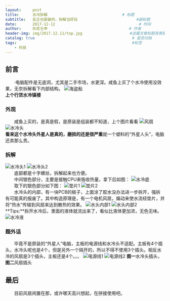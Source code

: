 ```yaml
---
layout:     post   				                        
title:      水冷拆解  			            	     # 标题 
subtitle:   反正也是破的，拆解当好玩                          #副标题
date:       2017-12-12              				       # 时间
author:     玖贰壬申					            	# 作者
header-img: img/2017.12.11/top.jpg 	                   #这篇文章标题背景图片
catalog: true 					                     	# 是否归档
tags:							                     	#标签
    - 科技
---
```


## 前言
&emsp;&emsp;·电脑配件是无底洞，尤其是二手市场，水更深。咸鱼上买了个水冷使用没效果，无奈拆解看下内部结构。
![海盗船](http://oww4kn1d0.bkt.clouddn.com/2017.12.12-1.png)<br>
**上个行货水冷镇楼**


### 外观
&emsp;&emsp;咸鱼上买的，是真是假，是原装是组装都不知道，上个图片看看
![风扇](http://oww4kn1d0.bkt.clouddn.com/2017.12.12-2.jpg)
![水冷头](http://oww4kn1d0.bkt.clouddn.com/2017.12.12-3.png)<br>
**看来这个水冷头外星人是真的，磨损的还是很严重**就一个塑料的“外星人头”，电脑还卖那么贵。


### 拆解
![水冷头1](http://oww4kn1d0.bkt.clouddn.com/2017.12.12-4.jpg)
![水冷头2](http://oww4kn1d0.bkt.clouddn.com/2017.12.12-5.jpg)<br>
&emsp;&emsp;底部都是十字螺丝，拆解起来也方便。<br>
&emsp;&emsp;中间银色部分，主要是接触CPU来吸收热量，拿下后如图：
![水冷底](http://oww4kn1d0.bkt.clouddn.com/2017.12.12-6.jpg)<br>
&emsp;&emsp;取下的银色部分如下图：
![垫片1](http://oww4kn1d0.bkt.clouddn.com/2017.12.12-7.jpg)
![垫片2](http://oww4kn1d0.bkt.clouddn.com/2017.12.12-8.jpg)<br>
&emsp;&emsp;水冷头的内部，有一块PCB的板子，上面涂了胶水没办法进一步拆开，强拆有可能真的报废了。其中构造原理是，有一个电机风扇，煽动来使水流经垫片，并将“热水”传输到风扇来达到散热的效果。
![水头内部1](http://oww4kn1d0.bkt.clouddn.com/2017.12.12-10.jpg)
![水头内部2](http://oww4kn1d0.bkt.clouddn.com/2017.12.12-11.jpg)<br>
**Tips:**拆开水冷后，里面的液体就流出来了，看似比液体更加浓，无色无味。
![水冷液](http://oww4kn1d0.bkt.clouddn.com/2017.12.12-9.jpg)


### 题外话
&emsp;&emsp;毕竟不是原装的“外星人”电脑，主板的电源线和水冷头不适配。主板有4个插头，水冷头呢也是4个，但是另外一个隔开的，所以不得不使用3个插头。相反水冷的风扇是3个插头，主板还是4个。。。
![电源线1](http://oww4kn1d0.bkt.clouddn.com/2017.12.12-12.png)
![电源线2](http://oww4kn1d0.bkt.clouddn.com/2017.12.12-13.png)
**图一**水冷头插头，**图二**风扇插头


## 最后
&emsp;&emsp;目前风扇闲置在那，或许哪天高兴想起，在拼接使用吧。
